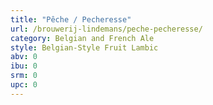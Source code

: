 ```yaml
---
title: "Pêche / Pecheresse"
url: /brouwerij-lindemans/peche-pecheresse/
category: Belgian and French Ale
style: Belgian-Style Fruit Lambic
abv: 0
ibu: 0
srm: 0
upc: 0
---
```


